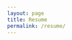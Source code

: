 ```yaml
---
layout: page
title: Resume
permalink: /resume/
---
```

<br>

<object width="890" height="1200" data="{{site:baseurl}}/assets/files/Gatchalian_Janelle_UX_Resume.pdf"></object>
<br>
